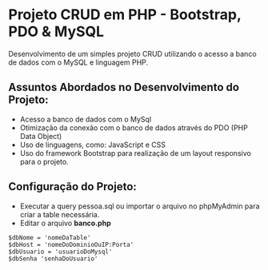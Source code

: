 # Projeto CRUD em PHP - Bootstrap, PDO & MySQL

Desenvolvimento de um simples projeto CRUD utilizando o acesso a banco de dados com o MySQL e linguagem PHP.

## Assuntos Abordados no Desenvolvimento do Projeto:

- Acesso a banco de dados com o MySql
- Otimização da conexão com o banco de dados através do PDO (PHP Data Object)
- Uso de linguagens, como: JavaScript e CSS
- Uso do framework Bootstrap para realização de um layout responsivo para o projeto.

## Configuração do Projeto:

- Executar a query pessoa.sql ou importar o arquivo no phpMyAdmin para criar a table necessária.
- Editar o arquivo **banco.php** 

```
$dbNome = 'nomeDaTable' 
$dbHost = 'nomeDoDominioOuIP:Porta' 
$dbUsuario = 'usuarioDoMysql' 
$dbSenha 'senhaDoUsuario'

```
